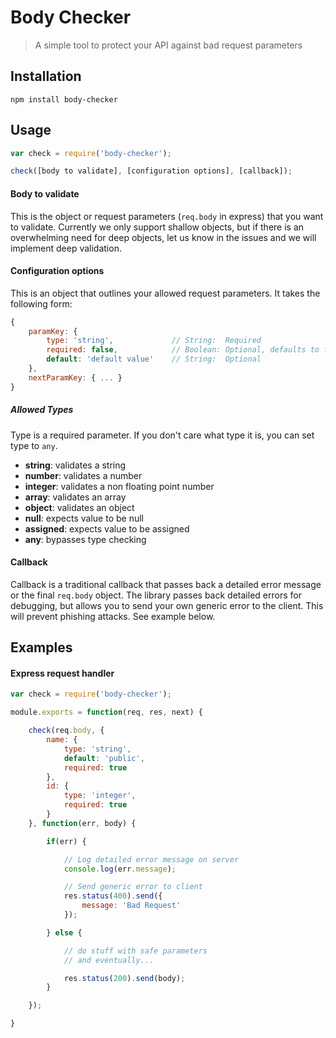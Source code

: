 # Body Checker
> A simple tool to protect your API against bad request parameters

## Installation

`npm install body-checker`

## Usage

```javascript
var check = require('body-checker');

check([body to validate], [configuration options], [callback]);
```

#### Body to validate
This is the object or request parameters (`req.body` in express) that you want to validate.
Currently we only support shallow objects, but if there is an overwhelming need for deep objects, let us know in the issues and we will implement deep validation.

#### Configuration options
This is an object that outlines your allowed request parameters.  It takes the following form:

```javascript
{
	paramKey: {
		type: 'string',  			// String:  Required
		required: false,	  		// Boolean: Optional, defaults to false
		default: 'default value' 	// String:  Optional
	},
	nextParamKey: { ... }
}
```

##### Allowed Types
Type is a required parameter.  If you don't care what type it is, you can set type to `any`.

- **string**: 	validates a string
- **number**: 	validates a number
- **integer**: 	validates a non floating point number
- **array**: 	validates an array
- **object**: 	validates an object
- **null**: 	expects value to be null
- **assigned**: expects value to be assigned
- **any**:		bypasses type checking

#### Callback
Callback is a traditional callback that passes back a detailed error message or the final `req.body` object.  The library passes back detailed errors for debugging, but allows you to send your own generic error to the client.  This will prevent phishing attacks. See example below.

## Examples

#### Express request handler

```javascript
var check = require('body-checker');

module.exports = function(req, res, next) {

	check(req.body, {
		name: {
			type: 'string',
			default: 'public',
			required: true
		},
		id: {
			type: 'integer',
			required: true
		}
	}, function(err, body) {

		if(err) {

			// Log detailed error message on server
			console.log(err.message);

			// Send generic error to client
			res.status(400).send({
				message: 'Bad Request'
			});

		} else {

			// do stuff with safe parameters
			// and eventually...

			res.status(200).send(body);
		}

	});

}

```
